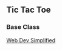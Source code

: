 ## Tic Tac Toe

### Base Class
 [Web Dev Simplified](https://github.com/WebDevSimplified/JavaScript-Tic-Tac-Toe)